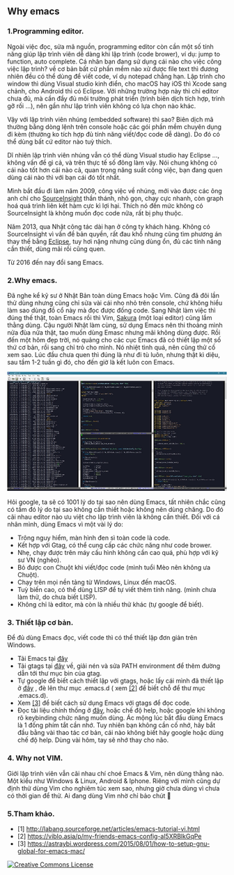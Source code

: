 ## Why emacs

### 1.Programming editor.
Ngoài việc đọc, sửa mã nguồn, programming editor còn cần một số tính năng giúp lập trình viên dễ dàng khi lập trình (code brower), ví dụ: jump to function, auto complete.
Cá nhân bạn đang sử dụng cái nào cho việc công việc lập trình? về cơ bản bất cứ phần mềm nào xử được file text thì đương nhiên đều có thể dùng để viết code, ví dụ notepad chẳng hạn.
Lập trình cho window thì dùng Visual studio kinh điển, cho macOS hay iOS thì Xcode sang chảnh, cho Android thì có Eclipse. Với những trường hợp này thì chỉ editor chưa đủ, mà cần đầy đủ môi trường phát triển (trình biên dịch tích hợp, trình gỡ rối …), nên gần như lập trình viên không có lựa chọn nào khác.

Vậy với lập trình viên nhúng (embedded software) thì sao? Biên dịch mã thường bằng dòng lệnh trên console hoặc các gói phần mềm chuyên dụng đi kèm (thường ko tích hợp đủ tính năng viết/đọc code dễ dàng). Do đó có thể dùng bất cứ editor nào tuỳ thích.

Dĩ nhiên lập trình viên nhúng vẫn có thể dùng Visual studio hay Eclipse …, không vấn đề gì cả, và trên thực tế số đông làm vậy. Nói chung không có cái nào tốt hơn cái nào cả, quan trọng năng suất công việc, bạn đang quen dùng cái nào thì với bạn cái đó tốt nhất.

Mình bắt đầu đi làm năm 2009, công việc về nhúng, mới vào được các ông anh chỉ cho [SourceInsight](https://www.sourceinsight.com/) thần thánh, nhỏ gọn, chạy cực nhanh, còn graph hoá quá trình liên kết hàm cực kì lợi hại. Thích nó đến mức không có SourceInsight là không muốn đọc code nữa, rất bị phụ thuộc.

Năm 2013, qua Nhật công tác dài hạn ở công ty khách hàng. Không có SourceInsight vì vấn đề bản quyền, rất đau khổ nhưng cũng tìm phương án thay thế bằng [Eclipse](https://www.eclipse.org/), tuy hơi nặng nhưng cũng dùng ổn, đủ các tính năng cần thiết, dùng mãi rồi cũng quen.

Từ 2016 đến nay đổi sang Emacs.

### 2.Why emacs.
Đã nghe kể kỹ sư ở Nhật Bản toàn dùng Emacs hoặc Vim. Cũng đã đôi lần thử dùng nhưng cũng chỉ sửa vài cái nho nhỏ trên console, chứ không hiểu làm sao dùng đồ cổ này mà đọc được đống code. Sang Nhật làm việc thì đúng thế thật, toàn Emacs rồi thì Vim, [Sakura](https://sakura-editor.github.io/) (một loại editor) cũng lắm thằng dùng.
Cậu người Nhật làm cùng, sử dụng Emacs nên thi thoảng mình nửa đùa nửa thật, tao muốn dùng Emasc nhưng mãi không dùng được. Rồi đến một hôm đẹp trời, nó quảng cho các cục Emacs đã có thiết lập một số thứ cơ bản, rồi sang chỉ trỏ cho mình. Nó nhiệt tình quá, nên cũng thử cố xem sao. Lúc đầu chưa quen thì đúng là như đi tù luôn, nhưng thật kì diệu, sau tầm 1-2 tuần gì đó, cho đến giờ là kết luôn con Emacs.

![emacs](/assets/2018/05/emacs.jpg)

Hỏi google, ta sẽ có 1001 lý do tại sao nên dùng Emacs, tất nhiên chắc cũng có tầm đó lý do tại sao không cần thiết hoặc không nên dùng chăng. Do đó cãi nhau editor nào ưu việt cho lập trình viên là không cần thiết.
Đối với cá nhân mình, dùng Emacs vì một vài lý do:
- Trông nguy hiểm, màn hình đen sì toàn code là code.
- Kết hợp với Gtag, có thể cung cấp các chức năng như code brower.
- Nhẹ, chạy được trên máy cấu hình không cần cao quá, phù hợp với kỹ sư VN (nghèo).
- Bỏ được con Chuột khi viết/đọc code (mình tuổi Mèo nên không ưa Chuột).
- Chạy trên mọi nền tảng từ Windows, Linux đến macOS.
- Tuỳ biến cao, có thể dùng LISP để tự viết thêm tính năng. (mình chưa làm thử, do chưa biết LISP).
- Không chỉ là editor, mà còn là nhiều thử khác (tự google để biết).

### 3. Thiết lập cơ bản.
Để đủ dùng Emacs đọc, viết code thì có thể thiết lập đơn giản trên Windows.
- Tải Emacs tại [đây](https://www.gnu.org/software/emacs/)
- Tải gtags tại [đây](https://www.gnu.org/software/global/) về, giải nén và sửa PATH environment để thêm đường dẫn tới thư mục bin của gtag.
- Tự google để biết cách thiết lập với gtags, hoặc lấy cái mình đã thiết lập ở [đây](https://github.com/truongpt/.emacs.d) , đè lên thư mục .emacs.d ( xem [[2]](https://viblo.asia/p/my-friends-emacs-config-al5XRBlkGqPe) để biết chỗ để thư mục .emacs.d).
- Xem [[3]](https://astraybi.wordpress.com/2015/08/01/how-to-setup-gnu-global-for-emacs-mac/) để biết cách sử dụng Emacs với gtags để đọc code.
- Đọc tài liệu chính thống ở [đây](https://www.gnu.org/software/emacs/manual/pdf/emacs.pdf), hoặc chế độ help, hoặc google khi không rõ keybinding chức năng muốn dùng.
Ác mộng lúc bắt đầu dùng Emacs là 1 đống phím tắt cần nhớ. Tuy nhiên bạn không cần cố nhớ, hãy bắt đầu bằng vài thao tác cơ bản, cái nào không biết hãy google hoặc dùng chế độ help. Dùng vài hôm, tay sẽ nhớ thay cho não.

### 4. Why not VIM.
Giới lập trình viên vẫn cãi nhau chí choé Emacs & Vim, nên dùng thằng nào. Một kiểu như Windows & Linux, Android & Iphone.
Riêng với mình cũng dự định thử dùng Vim cho nghiêm túc xem sao, nhưng giờ chưa dùng vì chưa có thời gian để thử. Ai đang dùng Vim nhờ chỉ bảo chút 🙂

### 5.Tham khảo.
- [1] http://labang.sourceforge.net/articles/emacs-tutorial-vi.html
- [2] https://viblo.asia/p/my-friends-emacs-config-al5XRBlkGqPe
- [3] https://astraybi.wordpress.com/2015/08/01/how-to-setup-gnu-global-for-emacs-mac/

<a rel="license" href="http://creativecommons.org/licenses/by-nc-nd/4.0/"><img alt="Creative Commons License" style="border-width:0" src="https://i.creativecommons.org/l/by-nc-nd/4.0/80x15.png" />